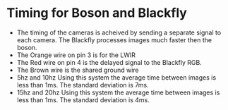 # Timing for Boson and Blackfly
- The timing of the cameras is acheived by sending a separate signal to each camera. The Blackfly processes images much faster then the boson. 
- The Orange wire on pin 3 is for the LWIR 
- The Red wire on pin 4 is the delayed signal to the Blackfly RGB.
- The Brown wire is the shared ground wire 
-  5hz and 10hz Using this system the average time between images is less than 1ms. The standard deviation is 7ms.
- 15hz and 20hz Using this system the average time between images is less than 1ms. The standard deviation is 4ms.
